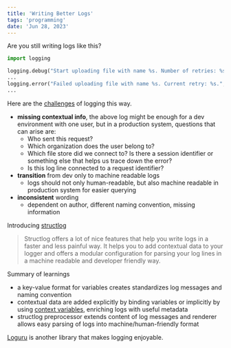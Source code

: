 ```yaml
---
title: 'Writing Better Logs'
tags: 'programming'
date: 'Jun 28, 2023'
---
```


Are you still writing logs like this?

```py
import logging

logging.debug("Start uploading file with name %s. Number of retries: %s", file_name, 0)
...
logging.error("Failed uploading file with name %s. Current retry: %s.", file_name, retries)
...
```

Here are the [challenges](https://medium.com/@ArzelaAscoli/writing-professional-python-logs-e1f31635b60b) of logging this way.

- **missing contextual info**, the above log might be enough for a dev environment with one user, but in a production system, questions that can arise are:
  - Who sent this request?
  - Which organization does the user belong to?
  - Which file store did we connect to? Is there a session identifier or something else that helps us trace down the error?
  - Is this log line connected to a request identifier?
- **transition** from dev only to machine readable logs
  - logs should not only human-readable, but also machine readable in production system for easier querying
- **inconsistent** wording
  - dependent on author, different naming convention, missing information

Introducing [structlog](https://www.structlog.org/en/stable/)

> Structlog offers a lot of nice features that help you write logs in a faster and less painful way. It helps you to add contextual data to your logger and offers a modular configuration for parsing your log lines in a machine readable and developer friendly way.

Summary of learnings

- a key-value format for variables creates standardizes log messages and naming convention
- contextual data are added explicitly by binding variables or implicitly by using [context variables](https://docs.python.org/3/library/contextvars.html), enriching logs with useful metadata
- structlog preprocessor extends content of log messages and renderer allows easy parsing of logs into machine/human-friendly format

[Loguru](https://github.com/Delgan/loguru) is another library that makes logging enjoyable.
